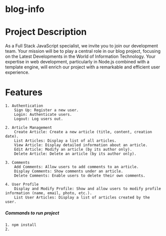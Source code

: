 # blog-info
# Project Description
As a Full Stack JavaScript specialist, we invite you to join our development team. Your mission will be to play a central role in our blog project, focusing on the Latest Developments in the World of Information Technology. Your expertise in web development, particularly in Node.js combined with a template engine, will enrich our project with a remarkable and efficient user experience.

# Features

    1. Authentication
        Sign Up: Register a new user.
        Login: Authenticate users.
        Logout: Log users out.

    2. Article Management
        Create Article: Create a new article (title, content, creation date).
        List Articles: Display a list of all articles.
        View Article: Display detailed information about an article.
        Edit Article: Modify an article (by its author only).
        Delete Article: Delete an article (by its author only).

    3. Comments
        Add Comments: Allow users to add comments to an article.
        Display Comments: Show comments under an article.
        Delete Comments: Enable users to delete their own comments.
        
    4. User Profile
        Display and Modify Profile: Show and allow users to modify profile information (name, email, photo, etc.).
        List User Articles: Display a list of articles created by the user.

##### Commands to run project

    1. npm install
    2. 